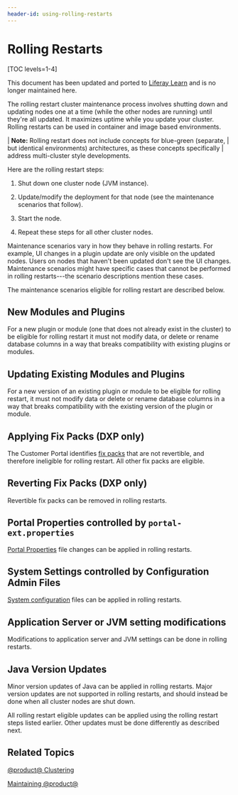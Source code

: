 ```yaml
---
header-id: using-rolling-restarts
---
```


# Rolling Restarts

[TOC levels=1-4]

<aside class="alert alert-info">
  <span class="wysiwyg-color-blue120"> This document has been updated and ported to <a href="https://learn.liferay.com/dxp-7.x/installation-and-upgrades/maintaining-a-liferay-dxp-installation/maintaining-clustered-installations/rolling-restarts.html">Liferay Learn</a> and is no longer maintained here.</span>
</aside>

The rolling restart cluster maintenance process involves shutting down and
updating nodes one at a time (while the other nodes are running) until they're
all updated. It maximizes uptime while you update your cluster. Rolling restarts
can be used in container and image based environments. 

| **Note:** Rolling restart does not include concepts for blue-green (separate,
| but identical environments) architectures, as these concepts specifically
| address multi-cluster style developments.

Here are the rolling restart steps:

1.  Shut down one cluster node (JVM instance). 

2.  Update/modify the deployment for that node (see the maintenance scenarios 
    that follow). 

3.  Start the node. 

4.  Repeat these steps for all other cluster nodes. 

Maintenance scenarios vary in how they behave in rolling restarts. For example,
UI changes in a plugin update are only visible on the updated nodes. Users on
nodes that haven't been updated don't see the UI changes. Maintenance scenarios
might have specific cases that cannot be performed in rolling restarts---the
scenario descriptions mention these cases. 

The maintenance scenarios eligible for rolling restart are described below. 

## New Modules and Plugins

For a new plugin or module (one that does not already exist in the cluster) to
be eligible for rolling restart it must not modify data, or delete or rename
database columns in a way that breaks compatibility with existing plugins or
modules. 

## Updating Existing Modules and Plugins

For a new version of an existing plugin or module to be eligible for rolling
restart, it must not modify data or delete or rename database columns in a way
that breaks compatibility with the existing version of the plugin or module. 

## Applying Fix Packs (DXP only)

The Customer Portal identifies
[fix packs](/docs/7-2/deploy/-/knowledge_base/d/maintaining-liferay)
that are not revertible, and therefore ineligible for rolling restart. All other
fix packs are eligible. 

## Reverting Fix Packs (DXP only)

Revertible fix packs can be removed in rolling restarts. 

## Portal Properties controlled by `portal-ext.properties`
 
[Portal Properties](@platform-ref@/7.2-latest/propertiesdoc/portal.properties.html) 
file changes can be applied in rolling restarts. 

## System Settings controlled by Configuration Admin Files

[System configuration](/docs/7-2/user/-/knowledge_base/u/understanding-system-configuration-files)
files can be applied in rolling restarts. 

## Application Server or JVM setting modifications

Modifications to application server and JVM settings can be done in rolling
restarts. 

## Java Version Updates

Minor version updates of Java can be applied in rolling restarts. Major version
updates are not supported in rolling restarts, and should instead be done when
all cluster nodes are shut down. 

All rolling restart eligible updates can be applied using the rolling restart
steps listed earlier. Other updates must be done differently as described next. 

## Related Topics

[@product@ Clustering](/docs/7-2/deploy/-/knowledge_base/d/liferay-clustering)

[Maintaining @product@](/docs/7-2/deploy/-/knowledge_base/d/maintaining-liferay)
